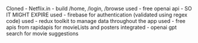 Cloned - Netflix.in - build /home, /login, /browse
used - free openai api - SO IT MIGHT EXPIRE
used - firebase for authentication (validated using regex code)
used - redux toolkit to manage data throughout the app
used - free apis from rapidapis for movieLists and posters
integrated - openai gpt search for movie suggestions
